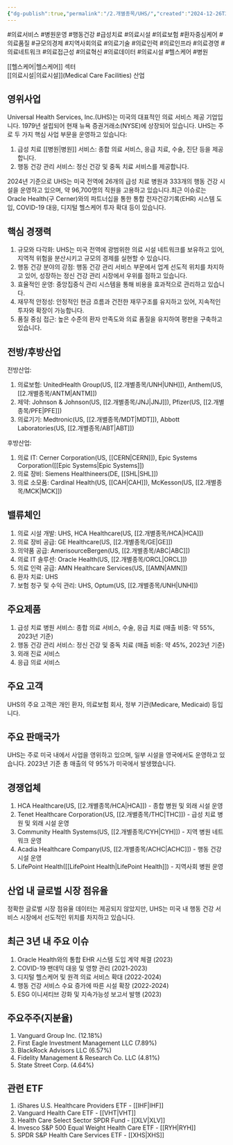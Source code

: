 ```yaml
---
{"dg-publish":true,"permalink":"/2.개별종목/UHS/","created":"2024-12-26T22:20:37.160+09:00","updated":"2025-07-29T21:37:05.322+09:00"}
---
```


#의료서비스 #병원운영 #행동건강 #급성치료 #의료시설 #의료보험 #환자중심케어 #의료품질 #규모의경제 #지역사회의료 #의료기술 #의료인력 #의료인프라 #의료경영 #의료네트워크 #의료접근성 #의료혁신 #의료데이터 #의료시설 #헬스케어 #병원 

[[헬스케어\|헬스케어]] 섹터  
[[의료시설\|의료시설]](Medical Care Facilities) 산업

## 영위사업

Universal Health Services, Inc.(UHS)는 미국의 대표적인 의료 서비스 제공 기업입니다. 1979년 설립되어 현재 뉴욕 증권거래소(NYSE)에 상장되어 있습니다. UHS는 주로 두 가지 핵심 사업 부문을 운영하고 있습니다:

1. 급성 치료 [[병원\|병원]] 서비스: 종합 의료 서비스, 응급 치료, 수술, 진단 등을 제공합니다.
2. 행동 건강 관리 서비스: 정신 건강 및 중독 치료 서비스를 제공합니다.

2024년 기준으로 UHS는 미국 전역에 26개의 급성 치료 병원과 333개의 행동 건강 시설을 운영하고 있으며, 약 96,700명의 직원을 고용하고 있습니다.최근 이슈로는 Oracle Health(구 Cerner)와의 파트너십을 통한 통합 전자건강기록(EHR) 시스템 도입, COVID-19 대응, 디지털 헬스케어 투자 확대 등이 있습니다.

## 핵심 경쟁력

1. 규모와 다각화: UHS는 미국 전역에 광범위한 의료 시설 네트워크를 보유하고 있어, 지역적 위험을 분산시키고 규모의 경제를 실현할 수 있습니다.
2. 행동 건강 분야의 강점: 행동 건강 관리 서비스 부문에서 업계 선도적 위치를 차지하고 있어, 성장하는 정신 건강 관리 시장에서 우위를 점하고 있습니다.
3. 효율적인 운영: 중앙집중식 관리 시스템을 통해 비용을 효과적으로 관리하고 있습니다.
4. 재무적 안정성: 안정적인 현금 흐름과 건전한 재무구조를 유지하고 있어, 지속적인 투자와 확장이 가능합니다.
5. 품질 중심 접근: 높은 수준의 환자 만족도와 의료 품질을 유지하여 평판을 구축하고 있습니다.

## 전방/후방산업

전방산업:

1. 의료보험: UnitedHealth Group(US, [[2.개별종목/UNH\|UNH]]), Anthem(US, [[2.개별종목/ANTM\|ANTM]])
2. 제약: Johnson & Johnson(US, [[2.개별종목/JNJ\|JNJ]]), Pfizer(US, [[2.개별종목/PFE\|PFE]])
3. 의료기기: Medtronic(US, [[2.개별종목/MDT\|MDT]]), Abbott Laboratories(US, [[2.개별종목/ABT\|ABT]])

후방산업:

1. 의료 IT: Cerner Corporation(US, [[CERN\|CERN]]), Epic Systems Corporation([[Epic Systems\|Epic Systems]])
2. 의료 장비: Siemens Healthineers(DE, [[SHL\|SHL]])
3. 의료 소모품: Cardinal Health(US, [[CAH\|CAH]]), McKesson(US, [[2.개별종목/MCK\|MCK]])

## 밸류체인

1. 의료 시설 개발: UHS, HCA Healthcare(US, [[2.개별종목/HCA\|HCA]])
2. 의료 장비 공급: GE Healthcare(US, [[2.개별종목/GE\|GE]])
3. 의약품 공급: AmerisourceBergen(US, [[2.개별종목/ABC\|ABC]])
4. 의료 IT 솔루션: Oracle Health(US, [[2.개별종목/ORCL\|ORCL]])
5. 의료 인력 공급: AMN Healthcare Services(US, [[AMN\|AMN]])
6. 환자 치료: UHS
7. 보험 청구 및 수익 관리: UHS, Optum(US, [[2.개별종목/UNH\|UNH]])

## 주요제품

1. 급성 치료 병원 서비스: 종합 의료 서비스, 수술, 응급 치료 (매출 비중: 약 55%, 2023년 기준)
2. 행동 건강 관리 서비스: 정신 건강 및 중독 치료 (매출 비중: 약 45%, 2023년 기준)
3. 외래 진료 서비스
4. 응급 의료 서비스

## 주요 고객

UHS의 주요 고객은 개인 환자, 의료보험 회사, 정부 기관(Medicare, Medicaid) 등입니다.

## 주요 판매국가

UHS는 주로 미국 내에서 사업을 영위하고 있으며, 일부 시설을 영국에서도 운영하고 있습니다. 2023년 기준 총 매출의 약 95%가 미국에서 발생했습니다.

## 경쟁업체

1. HCA Healthcare(US, [[2.개별종목/HCA\|HCA]]) - 종합 병원 및 외래 시설 운영
2. Tenet Healthcare Corporation(US, [[2.개별종목/THC\|THC]]) - 급성 치료 병원 및 외래 시설 운영
3. Community Health Systems(US, [[2.개별종목/CYH\|CYH]]) - 지역 병원 네트워크 운영
4. Acadia Healthcare Company(US, [[2.개별종목/ACHC\|ACHC]]) - 행동 건강 시설 운영
5. LifePoint Health([[LifePoint Health\|LifePoint Health]]) - 지역사회 병원 운영

## 산업 내 글로벌 시장 점유율

정확한 글로벌 시장 점유율 데이터는 제공되지 않았지만, UHS는 미국 내 행동 건강 서비스 시장에서 선도적인 위치를 차지하고 있습니다.

## 최근 3년 내 주요 이슈

1. Oracle Health와의 통합 EHR 시스템 도입 계약 체결 (2023)
2. COVID-19 팬데믹 대응 및 영향 관리 (2021-2023)
3. 디지털 헬스케어 및 원격 의료 서비스 확대 (2022-2024)
4. 행동 건강 서비스 수요 증가에 따른 시설 확장 (2022-2024)
5. ESG 이니셔티브 강화 및 지속가능성 보고서 발행 (2023)

## 주요주주(지분율)

1. Vanguard Group Inc. (12.18%)
2. First Eagle Investment Management LLC (7.89%)
3. BlackRock Advisors LLC (6.57%)
4. Fidelity Management & Research Co. LLC (4.81%)
5. State Street Corp. (4.64%)

## 관련 ETF

1. iShares U.S. Healthcare Providers ETF - [[IHF\|IHF]]
2. Vanguard Health Care ETF - [[VHT\|VHT]]
3. Health Care Select Sector SPDR Fund - [[XLV\|XLV]]
4. Invesco S&P 500 Equal Weight Health Care ETF - [[RYH\|RYH]]
5. SPDR S&P Health Care Services ETF - [[XHS\|XHS]]